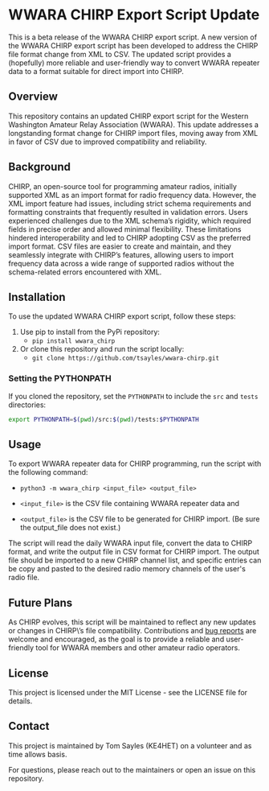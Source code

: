 # WWARA CHIRP Export Script Update

This is a beta release of the WWARA CHIRP export script. 
A new version of the WWARA CHIRP export script has been developed to address 
the CHIRP file format change from XML to CSV. The updated script provides a 
(hopefully) more reliable and user-friendly way to convert WWARA repeater 
data to a format suitable for direct import into CHIRP.

## Overview
This repository contains an updated CHIRP export script for the Western
Washington Amateur Relay Association (WWARA). This update addresses a
longstanding format change for CHIRP import files, moving away from XML in favor
of CSV due to improved compatibility and reliability.

## Background
CHIRP, an open-source tool for programming amateur radios, initially supported
XML as an import format for radio frequency data. However, the XML import
feature had issues, including strict schema requirements and formatting
constraints that frequently resulted in validation errors. Users experienced
challenges due to the XML schema’s rigidity, which required fields in precise
order and allowed minimal flexibility. These limitations hindered
interoperability and led to CHIRP adopting CSV as the preferred import format.
CSV files are easier to create and maintain, and they seamlessly integrate with
CHIRP’s features, allowing users to import frequency data across a wide range of
supported radios without the schema-related errors encountered with XML.

## Installation
To use the updated WWARA CHIRP export script, follow these steps:
1. Use pip to install from the PyPi repository:
   * `pip install wwara_chirp`
2. Or clone this repository and run the script locally:
   * `git clone https://github.com/tsayles/wwara-chirp.git`

### Setting the PYTHONPATH
If you cloned the repository, set the `PYTHONPATH` to include the `src` 
and `tests` directories:

```bash
export PYTHONPATH=$(pwd)/src:$(pwd)/tests:$PYTHONPATH
```

## Usage
To export WWARA repeater data for CHIRP programming, run the script with the
following command:
* `python3 -m wwara_chirp <input_file> <output_file>`

* `<input_file>` is the CSV file containing WWARA repeater data and
* `<output_file>` is the CSV file to be generated for CHIRP import. (Be sure 
  the output_file does not exist.)
  
The script will read the daily WWARA input file, convert the data to CHIRP 
format, and write the output file in CSV format for CHIRP import. The output 
file should  be imported to a new CHIRP channel list, and specific entries can
be copy and pasted to the desired radio memory channels of the user's radio file.


## Future Plans
As CHIRP evolves, this script will be maintained to reflect any new updates or 
changes in CHIRP\’s file compatibility. Contributions and 
[bug reports](https://github.com/tsayles/wwara-chirp/issues) are welcome and 
encouraged, as the goal is to provide a reliable and user-friendly tool for 
WWARA members and other amateur radio operators.

## License
This project is licensed under the MIT License - see the LICENSE file for details.

## Contact

This project is maintained by Tom Sayles (KE4HET) on a volunteer and as time 
allows basis.

For questions, please reach out to the maintainers or open an issue on this 
repository.
